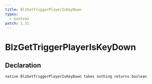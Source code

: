 ```yaml
---
title: BlzGetTriggerPlayerIsKeyDown
types:
  - boolean
patch: 1.31
---
```


# BlzGetTriggerPlayerIsKeyDown

## Declaration

```jass
native BlzGetTriggerPlayerIsKeyDown takes nothing returns boolean
```
